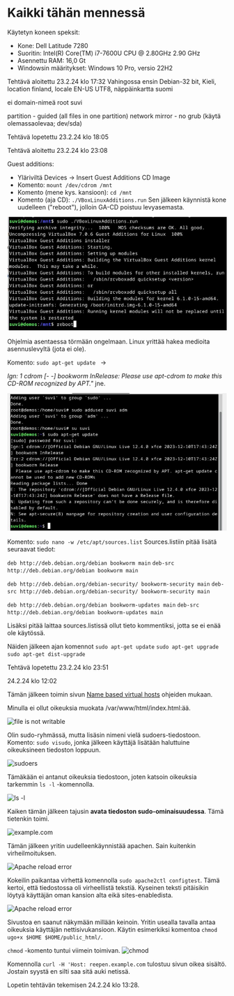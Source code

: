 # Kaikki tähän mennessä

Käytetyn koneen speksit:

- Kone: Dell Latitude 7280
- Suoritin: Intel(R) Core(TM) i7-7600U CPU @ 2.80GHz 2.90 GHz
- Asennettu RAM: 16,0 Gt
- Windowsin määritykset: Windows 10 Pro, versio 22H2


Tehtävä aloitettu 23.2.24 klo 17:32
Vahingossa ensin Debian-32 bit, 
Kieli, location finland, locale EN-US UTF8, näppäinkartta suomi

ei domain-nimeä
root
suvi

partition - guided (all files in one partition)
network mirror - no
grub (käytä olemassaolevaa; dev/sda)


Tehtävä lopetettu 23.2.24 klo 18:05


Tehtävä aloitettu 23.2.24 klo 23:08

Guest additions:
- Yläriviltä Devices -> Insert Guest Additions CD Image
- Komento: ```mount /dev/cdrom /mnt ```
- Komento (mene kys. kansioon): ```cd /mnt```
- Komento (aja CD): ```./VBoxLinuxAdditions.run```
Sen jälkeen käynnistä kone uudelleen ("reboot"), jolloin GA-CD poistuu levyasemasta.

![guest additions](https://raw.githubusercontent.com/makumyyra/Linux-servers/main/md_images/pingviini5/guestadd.JPG)

Ohjelmia asentaessa törmään ongelmaan. Linux yrittää hakea medioita asennuslevyltä (jota ei ole). 

Komento: ```sudo apt-get update ``` ->

*Ign: 1 cdrom [- -] bookworm InRelease: Please use apt-cdrom to make this CD-ROM recognized by APT."* jne.

![apt error](https://raw.githubusercontent.com/makumyyra/Linux-servers/main/md_images/pingviini5/error.JPG)

Komento: ```sudo nano -w /etc/apt/sources.list```
Sources.listiin pitää lisätä seuraavat tiedot:

```deb http://deb.debian.org/debian bookworm main```
```deb-src http://deb.debian.org/debian bookworm main```

```deb http://deb.debian.org/debian-security/ bookworm-security main```
```deb-src http://deb.debian.org/debian-security/ bookworm-security main```

```deb http://deb.debian.org/debian bookworm-updates main```
```deb-src http://deb.debian.org/debian bookworm-updates main ```

Lisäksi pitää laittaa sources.listissä ollut tieto kommentiksi, jotta se ei enää ole käytössä.

Näiden jälkeen ajan komennot 
```sudo apt-get update```
```sudo apt-get upgrade```
```sudo apt-get dist-upgrade```

Tehtävä lopetettu 23.2.24 klo 23:51

24.2.24 klo 12:02

Tämän jälkeen toimin sivun [Name based virtual hosts](https://terokarvinen.com/2018/04/10/name-based-virtual-hosts-on-apache-multiple-websites-to-single-ip-address/) ohjeiden mukaan.

Minulla ei ollut oikeuksia muokata /var/www/html/index.html:ää. 

![file is not writable](https://raw.githubusercontent.com/makumyyra/Linux-servers/main/md_images/pingviini5/notwritable.JPG)

Olin sudo-ryhmässä, mutta lisäsin nimeni vielä sudoers-tiedostoon. Komento: ```sudo visudo```, jonka jälkeen käyttäjä lisätään haluttuine oikeuksineen tiedoston loppuun.

![sudoers](https://raw.githubusercontent.com/makumyyra/Linux-servers/main/md_images/pingviini5/sudoers.JPG)

Tämäkään ei antanut oikeuksia tiedostoon, joten katsoin oikeuksia tarkemmin ```ls -l``` -komennolla.

![ls -l](https://raw.githubusercontent.com/makumyyra/Linux-servers/main/md_images/pingviini5/lsl.JPG)

Kaiken tämän jälkeen tajusin **avata tiedoston sudo-ominaisuudessa**. Tämä tietenkin toimi.

![example.com](https://raw.githubusercontent.com/makumyyra/Linux-servers/main/md_images/pingviini5/examplecom.JPG)

Tämän jälkeen yritin uudelleenkäynnistää apachen. Sain kuitenkin virheilmoituksen.

![Apache reload error](https://raw.githubusercontent.com/makumyyra/Linux-servers/main/md_images/pingviini5/apachereload.JPG)

Kokeilin paikantaa virhettä komennolla ```sudo apache2ctl configtest```. Tämä kertoi, että tiedostossa oli virheellistä tekstiä. Kyseinen teksti pitäisikin löytyä käyttäjän oman kansion alta eikä sites-enabledista.

![Apache reload error](https://raw.githubusercontent.com/makumyyra/Linux-servers/main/md_images/pingviini5/apachereload1.JPG)


Sivustoa en saanut näkymään millään keinoin. Yritin usealla tavalla antaa oikeuksia käyttäjän nettisivukansioon. Käytin esimerkiksi komentoa ```chmod ugo+x $HOME $HOME/public_html/```. 

```chmod``` -komento tuntui viimein toimivan.
![chmod](https://raw.githubusercontent.com/makumyyra/Linux-servers/main/md_images/pingviini5/chmod.JPG)

Komennolla ```curl -H 'Host: reepen.example.com``` tulostuu sivun oikea sisältö. Jostain syystä en silti saa sitä auki netissä.

Lopetin tehtävän tekemisen 24.2.24 klo 13:28.